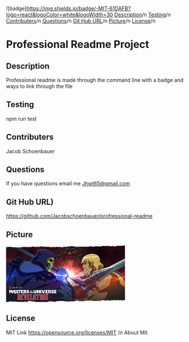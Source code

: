  ![badge]https://img.shields.io/badge/-MIT-61DAFB?logo=react&logoColor=white&logoWidth=30
 [Description](#description)/n
 [Testing](#testing)/n
 [Contributers](#contributers)/n 
 [Questions](#questions)/n
 [Git Hub URL](#git-hub-url)/n
 [Picture](#picture)/n
 [License](#license)/n
 
 
 
 
 
 
 # Professional Readme Project
  ## Description 
  Professional readme is made through the command line with a badge and ways to link through the  file
  
  ## Testing 
  npm run test
  
  
  ## Contributers 
  Jacob Schoenbauer
  
  ## Questions
  If you have questions email me
  Jhwt65@gmail.com

  ## Git Hub URL)
 https://github.com/Jacobschoenbauer/profressional-readme

  ## Picture 
  ![img](major%20battle.jpg)
 
  ## License 

  MIT Link https://opensource.org/licenses/MIT /n
  About Mit
